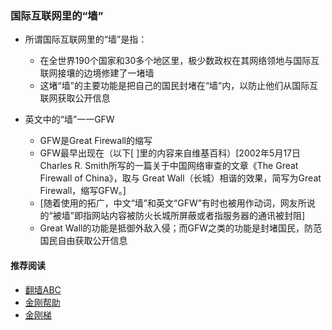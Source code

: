 #### 
### 国际互联网里的“墙”

- 所谓国际互联网里的“墙”是指：
  - 在全世界190个国家和30多个地区里，极少数政权在其网络领地与国际互联网接壤的边境修建了一堵墙
  - 这堵“墙”的主要功能是把自己的国民封堵在“墙”内，以防止他们从国际互联网获取公开信息

- 英文中的“墙”一一GFW
  - GFW是Great Firewall的缩写
  - GFW最早出现在（以下[ ]里的内容来自维基百科）[2002年5月17日Charles R. Smith所写的一篇关于中国网络审查的文章《The Great Firewall of China》，取与 Great Wall（长城）相谐的效果，简写为Great Firewall，缩写GFW。]
  - [随着使用的拓广，中文“墙”和英文“GFW”有时也被用作动词，网友所说的“被墙”即指网站内容被防火长城所屏蔽或者指服务器的通讯被封阻]
  - Great Wall的功能是抵御外敌入侵；而GFW之类的功能是封堵国民，防范国民自由获取公开信息


#### 推荐阅读
- [翻墙ABC](https://a2zitpro.github.io/web/list_abcofvpn)
- [金刚帮助](https://a2zitpro.github.io/web/list_helpkkvpn)
- [金刚梯](https://a2zitpro.github.io/web/dlb)
